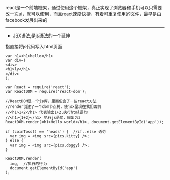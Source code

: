 react是一个前端框架，通过使用这个框架，真正实现了浏览器和手机可以只需要改一次ui，就可以使用，而且react速度快捷，有着可重复使用的文件，最早是由facebook发展出来的

-----
* JSX语法,是js语法的一个延伸
 
指直接将js代码写入html页面
```
var h1=<h1>hello</h1>
var div=(
<div>
<h1>ly</h1>
</div>
);
```

```
var React = require('react');
var ReactDOM = require('react-dom');

//ReactDOM是一个js库，里面包含了一些react方法
//render创建了一个dom节点树，使jsx呈现在我们面前
//<h1>1+2</h1> 代表输出1+2,执行html语句
//<h1>{1+2}</h1> 执行js语句，输出为3
ReactDOM.render(<h1>Hello world</h1>, document.getElementById('app'));
```

```
if (coinToss() == 'heads') {  //if..else 语句
  var img = <img src={pics.kitty} />;
} else {
  var img = <img src={pics.doggy} />;
}

ReactDOM.render(
  img,  //执行的行为
  document.getElementById('app')
);
